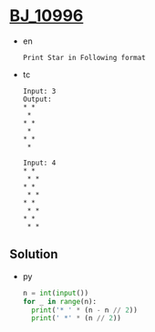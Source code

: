 # [BJ_10996](https://acmicpc.net/problem/10996)

* en

  ```en
  Print Star in Following format
  ```

* tc

  ```tc
  Input: 3
  Output:
  * *
   *
  * *
   *
  * *
   *

  Input: 4
  * *
   * *
  * *
   * *
  * *
   * *
  * *
   * *
  ```

## Solution

* py

  ```py
  n = int(input())
  for _ in range(n):
    print('* ' * (n - n // 2))
    print(' *' * (n // 2))
  ```
